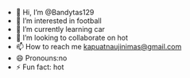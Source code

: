 - 👋 Hi, I’m @Bandytas129
- 👀 I’m interested in football
- 🌱 I’m currently learning car
- 💞️ I’m looking to collaborate on hot
- 📫 How to reach me kapuatnaujinimas@gmail.com 
- 😄 Pronouns:no
- ⚡ Fun fact: hot

<!---
Bandytas129/Bandytas129 is a ✨ special ✨ repository because its `README.md` (this file) appears on your GitHub profile.
You can click the Preview link to take a look at your changes.
--->
